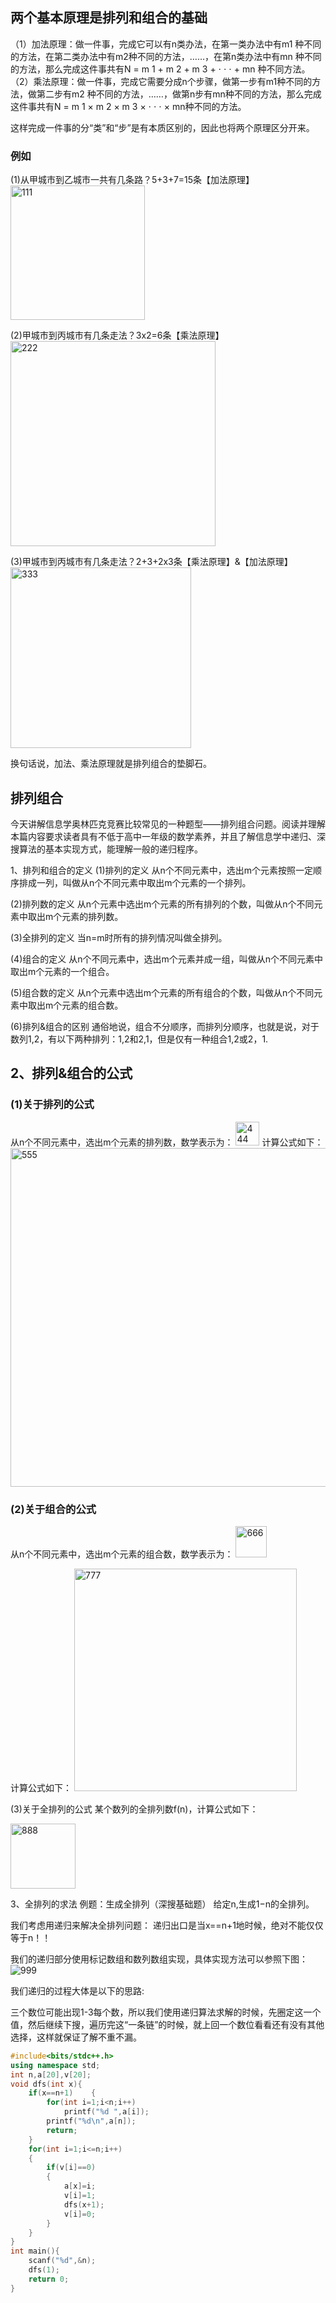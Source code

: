 


## 两个基本原理是排列和组合的基础
（1）加法原理：做一件事，完成它可以有n类办法，在第一类办法中有m1 种不同的方法，在第二类办法中有m2种不同的方法，……，在第n类办法中有mn 种不同的方法，那么完成这件事共有N = m 1 + m 2 + m 3 + ⋅ ⋅ ⋅ + mn 种不同方法。
（2）乘法原理：做一件事，完成它需要分成n个步骤，做第一步有m1种不同的方法，做第二步有m2 种不同的方法，……，做第n步有mn种不同的方法，那么完成这件事共有N = m 1 × m 2 × m 3 × ⋅ ⋅ ⋅ × mn种不同的方法。

这样完成一件事的分“类”和“步”是有本质区别的，因此也将两个原理区分开来。

### 例如
(1)从甲城市到乙城市一共有几条路？5+3+7=15条【加法原理】
<img width="215" alt="111" src="https://github.com/mcoblackmore/liuchanghui.github.io/assets/49425642/eda814c1-4d61-4b36-89b5-6433b88648df">

(2)甲城市到丙城市有几条走法？3x2=6条【乘法原理】
<img width="328" alt="222" src="https://github.com/mcoblackmore/liuchanghui.github.io/assets/49425642/892af673-d9ef-4c64-a433-bc0ff1eab7b8">

(3)甲城市到丙城市有几条走法？2+3+2x3条【乘法原理】&【加法原理】
<img width="289" alt="333" src="https://github.com/mcoblackmore/liuchanghui.github.io/assets/49425642/8b351b9e-4f82-497e-bd9d-6e28ae431910">


换句话说，加法、乘法原理就是排列组合的垫脚石。

##  排列组合

今天讲解信息学奥林匹克竞赛比较常见的一种题型——排列组合问题。阅读并理解本篇内容要求读者具有不低于高中一年级的数学素养，并且了解信息学中递归、深搜算法的基本实现方式，能理解一般的递归程序。

1、排列和组合的定义
(1)排列的定义
从n个不同元素中，选出m个元素按照一定顺序排成一列，叫做从n个不同元素中取出m个元素的一个排列。

(2)排列数的定义
从n个元素中选出m个元素的所有排列的个数，叫做从n个不同元素中取出m个元素的排列数。

(3)全排列的定义
当n=m时所有的排列情况叫做全排列。

(4)组合的定义
从n个不同元素中，选出m个元素并成一组，叫做从n个不同元素中取出m个元素的一个组合。

(5)组合数的定义
从n个元素中选出m个元素的所有组合的个数，叫做从n个不同元素中取出m个元素的组合数。

(6)排列&组合的区别
通俗地说，组合不分顺序，而排列分顺序，也就是说，对于数列1,2，有以下两种排列：1,2和2,1，但是仅有一种组合1,2或2，1.


## 2、排列&组合的公式
### (1)关于排列的公式
从n个不同元素中，选出m个元素的排列数，数学表示为：
<img width="38" alt="444" src="https://github.com/mcoblackmore/liuchanghui.github.io/assets/49425642/30148757-8253-44a9-8e5a-f4ca2130c4cf">
计算公式如下：
<img width="542" alt="555" src="https://github.com/mcoblackmore/liuchanghui.github.io/assets/49425642/96694c32-1239-4345-9f65-d3cead214425">

### (2)关于组合的公式
从n个不同元素中，选出m个元素的组合数，数学表示为：
<img width="50" alt="666" src="https://github.com/mcoblackmore/liuchanghui.github.io/assets/49425642/6106aadc-4192-460f-a8f9-6c63e0a02b9f">

计算公式如下：
<img width="356" alt="777" src="https://github.com/mcoblackmore/liuchanghui.github.io/assets/49425642/176a2fdc-08ba-46bf-9006-51889cab75e5">

(3)关于全排列的公式
某个数列的全排列数f(n)，计算公式如下：

<img width="104" alt="888" src="https://github.com/mcoblackmore/liuchanghui.github.io/assets/49425642/bbc41a76-6e16-44e2-9586-1a2f1cac7f11">

3、全排列的求法
例题：生成全排列（深搜基础题）
给定n,生成1−n的全排列。

我们考虑用递归来解决全排列问题：
递归出口是当x==n+1地时候，绝对不能仅仅等于n！！

我们的递归部分使用标记数组和数列数组实现，具体实现方法可以参照下图：
![999](https://github.com/mcoblackmore/liuchanghui.github.io/assets/49425642/0eed8b1b-3fb5-43da-9dc8-3f449cb22ceb)

我们递归的过程大体是以下的思路:

三个数位可能出现1-3每个数，所以我们使用递归算法求解的时候，先圈定这一个值，然后继续下搜，遍历完这“一条链”的时候，就上回一个数位看看还有没有其他选择，这样就保证了解不重不漏。

```c++
#include<bits/stdc++.h>
using namespace std;
int n,a[20],v[20];
void dfs(int x){
    if(x==n+1)    {
        for(int i=1;i<n;i++)
            printf("%d ",a[i]);
        printf("%d\n",a[n]);
        return;
    }
    for(int i=1;i<=n;i++)
    {
        if(v[i]==0)
        {
            a[x]=i;
            v[i]=1;
            dfs(x+1);
            v[i]=0;
        }
    }
}
int main(){
    scanf("%d",&n);
    dfs(1);
    return 0;
}

```
